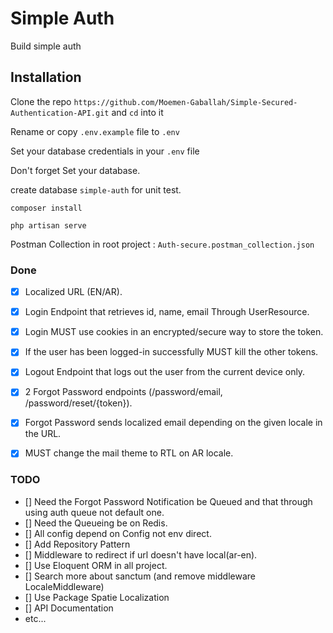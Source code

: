 # Simple Auth

Build simple auth

## Installation

Clone the repo `https://github.com/Moemen-Gaballah/Simple-Secured-Authentication-API.git` and `cd` into it

Rename or copy `.env.example` file to `.env`

Set your database credentials in your `.env` file

Don't forget Set your database.

create database `simple-auth` for unit test.

`composer install`

`php artisan serve`

Postman Collection in root project  : `Auth-secure.postman_collection.json`

### Done

- [x] Localized URL (EN/AR).
- [x] Login Endpoint that retrieves id, name, email Through UserResource.
- [x] Login MUST use cookies in an encrypted/secure way to store the token.
- [x] If the user has been logged-in successfully MUST kill the other tokens.
- [x] Logout Endpoint that logs out the user from the current device only.
- [x] 2 Forgot Password endpoints (/password/email, /password/reset/{token}).
- [x] Forgot Password sends localized email depending on the given locale in the URL.
- [x] MUST change the mail theme to RTL on AR locale.


### TODO
- [] Need the Forgot Password Notification be Queued and that through using auth queue not default
  one.
- [] Need the Queueing be on Redis.
- [] All config depend on Config not env direct.
- [] Add Repository Pattern
- [] Middleware to redirect if url doesn't have local(ar-en).
- [] Use Eloquent ORM in all project.
- [] Search more about sanctum (and remove middleware LocaleMiddleware)
- [] Use Package Spatie Localization
- [] API Documentation
- etc...

